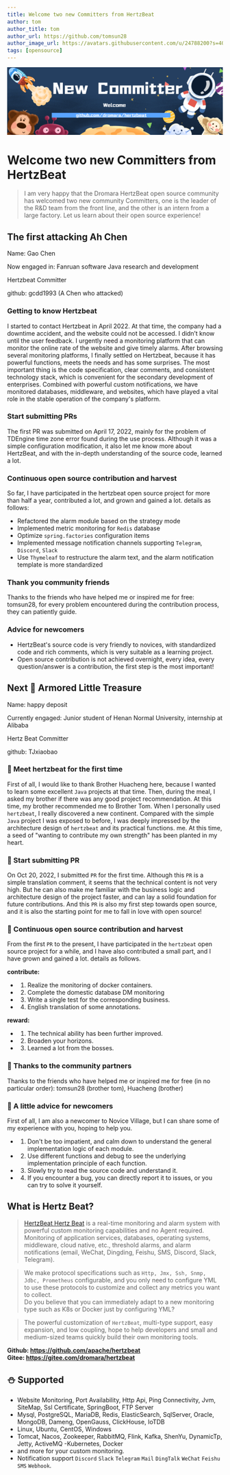 ```yaml
---
title: Welcome two new Committers from HertzBeat   
author: tom  
author_title: tom   
author_url: https://github.com/tomsun28  
author_image_url: https://avatars.githubusercontent.com/u/24788200?s=400&v=4  
tags: [opensource]
---
```


![hertzBeat](/img/blog/new-committer.png)

# Welcome two new Committers from HertzBeat

> I am very happy that the Dromara HertzBeat open source community has welcomed two new community Committers, one is the leader of the R&D team from the front line, and the other is an intern from a large factory. Let us learn about their open source experience!

## The first attacking Ah Chen

Name: Gao Chen

Now engaged in: Fanruan software Java research and development

Hertzbeat Committer

github: gcdd1993 (A Chen who attacked)

### Getting to know Hertzbeat

I started to contact Hertzbeat in April 2022. At that time, the company had a downtime accident, and the website could not be accessed.
I didn’t know until the user feedback. I urgently need a monitoring platform that can monitor the online rate of the website and give timely alarms.
After browsing several monitoring platforms, I finally settled on Hertzbeat, because it has powerful functions, meets the needs and has some surprises.
The most important thing is the code specification, clear comments, and consistent technology stack, which is convenient for the secondary development of enterprises.
Combined with powerful custom notifications, we have monitored databases, middleware, and websites, which have played a vital role in the stable operation of the company's platform.

### Start submitting PRs

The first PR was submitted on April 17, 2022, mainly for the problem of TDEngine time zone error found during the use process. Although it was a simple configuration modification, it also let me know more about HertzBeat, and with the in-depth understanding of the source code, learned a lot.

### Continuous open source contribution and harvest

So far, I have participated in the hertzbeat open source project for more than half a year, contributed a lot, and grown and gained a lot. details as follows:

* Refactored the alarm module based on the strategy mode   
* Implemented metric monitoring for `Redis` database   
* Optimize `spring.factories` configuration items   
* Implemented message notification channels supporting `Telegram`, `Discord`, `Slack`   
* Use `Thymeleaf` to restructure the alarm text, and the alarm notification template is more standardized   

### Thank you community friends

Thanks to the friends who have helped me or inspired me for free: tomsun28, for every problem encountered during the contribution process, they can patiently guide.

### Advice for newcomers

* HertzBeat's source code is very friendly to novices, with standardized code and rich comments, which is very suitable as a learning project.   
* Open source contribution is not achieved overnight, every idea, every question/answer is a contribution, the first step is the most important!   

## Next 🌻 Armored Little Treasure

Name: happy deposit

Currently engaged: Junior student of Henan Normal University, internship at Alibaba

Hertz Beat Committer

github: TJxiaobao

### 🌻 Meet hertzbeat for the first time

First of all, I would like to thank Brother Huacheng here, because I wanted to learn some excellent `Java` projects at that time. Then, during the meal, I asked my brother if there was any good project recommendation. At this time, my brother recommended me to Brother Tom. When I personally used `hertzbeat`, I really discovered a new continent. Compared with the simple `Java` project I was exposed to before, I was deeply impressed by the architecture design of `hertzbeat` and its practical functions. me. At this time, a seed of "wanting to contribute my own strength" has been planted in my heart.



### 🌻 Start submitting PR

On Oct 20, 2022, I submitted `PR` for the first time. Although this `PR` is a simple translation comment, it seems that the technical content is not very high.
But he can also make me familiar with the business logic and architecture design of the project faster, and can lay a solid foundation for future contributions. 
And this `PR` is also my first step towards open source, and it is also the starting point for me to fall in love with open source!


### 🌻 Continuous open source contribution and harvest

From the first `PR` to the present, I have participated in the `hertzbeat` open source project for a while, and I have also contributed a small part, and I have grown and gained a lot. details as follows.

**contribute:**

- 1. Realize the monitoring of docker containers.   
- 2. Complete the domestic database DM monitoring   
- 3. Write a single test for the corresponding business.   
- 4. English translation of some annotations.   

**reward:**

- 1. The technical ability has been further improved.
- 2. Broaden your horizons.
- 3. Learned a lot from the bosses.


### 🌻 Thanks to the community partners

Thanks to the friends who have helped me or inspired me for free (in no particular order): tomsun28 (brother tom), Huacheng (brother)


### 🌻 A little advice for newcomers

First of all, I am also a newcomer to Novice Village, but I can share some of my experience with you, hoping to help you.

- 1. Don't be too impatient, and calm down to understand the general implementation logic of each module.   
- 2. Use different functions and debug to see the underlying implementation principle of each function.   
- 3. Slowly try to read the source code and understand it.   
- 4. If you encounter a bug, you can directly report it to issues, or you can try to solve it yourself.   


## What is Hertz Beat?

> [HertzBeat Hertz Beat](https://github.com/apache/hertzbeat) is a real-time monitoring and alarm system with powerful custom monitoring capabilities and no Agent required. Monitoring of application services, databases, operating systems, middleware, cloud native, etc., threshold alarms, and alarm notifications (email, WeChat, Dingding, Feishu, SMS, Discord, Slack, Telegram).

> We make protocol specifications such as `Http, Jmx, Ssh, Snmp, Jdbc, Prometheus` configurable, and you only need to configure YML to use these protocols to customize and collect any metrics you want to collect.  
> Do you believe that you can immediately adapt to a new monitoring type such as K8s or Docker just by configuring YML?

> The powerful customization of `HertzBeat`, multi-type support, easy expansion, and low coupling, hope to help developers and small and medium-sized teams quickly build their own monitoring tools.

**Github: https://github.com/apache/hertzbeat**    
**Gitee: https://gitee.com/dromara/hertzbeat**   

## ⛄ Supported

- Website Monitoring, Port Availability, Http Api, Ping Connectivity, Jvm, SiteMap, Ssl Certificate, SpringBoot, FTP Server
- Mysql, PostgreSQL, MariaDB, Redis, ElasticSearch, SqlServer, Oracle, MongoDB, Dameng, OpenGauss, ClickHouse, IoTDB
- Linux, Ubuntu, CentOS, Windows
- Tomcat, Nacos, Zookeeper, RabbitMQ, Flink, Kafka, ShenYu, DynamicTp, Jetty, ActiveMQ
  -Kubernetes, Docker
- and more for your custom monitoring.
- Notification support `Discord` `Slack` `Telegram` `Mail` `DingTalk` `WeChat` `Feishu` `SMS` `Webhook`.
